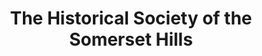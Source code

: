 ---
layout: repo
title: "The Historical Society of the Somerset Hills"
id: 12356
permalink: repos/12356/
---